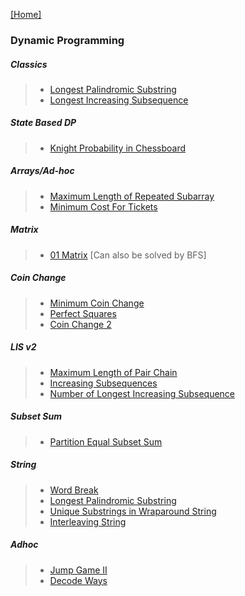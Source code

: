 [[Home]](https://github.com/anicksaha/leetcode/blob/master/README.md)

### Dynamic Programming

##### Classics
> - [Longest Palindromic Substring](https://leetcode.com/problems/longest-palindromic-substring/description/)
> - [Longest Increasing Subsequence](https://leetcode.com/problems/longest-increasing-subsequence/description/)

##### State Based DP
> - [Knight Probability in Chessboard](https://leetcode.com/problems/knight-probability-in-chessboard/description/)

##### Arrays/Ad-hoc
> - [Maximum Length of Repeated Subarray](https://leetcode.com/problems/maximum-length-of-repeated-subarray/description/)
> - [Minimum Cost For Tickets](https://leetcode.com/problems/minimum-cost-for-tickets/description/)

##### Matrix
> - [01 Matrix](https://leetcode.com/problems/01-matrix/description/) [Can also be solved by BFS]

##### Coin Change
> - [Minimum Coin Change](https://leetcode.com/problems/coin-change/description/)
> - [Perfect Squares](https://leetcode.com/problems/perfect-squares/description/)
> - [Coin Change 2](https://leetcode.com/problems/coin-change-2/description/)

##### LIS v2
> - [Maximum Length of Pair Chain](https://leetcode.com/problems/maximum-length-of-pair-chain/description/)
> - [Increasing Subsequences](https://leetcode.com/problems/increasing-subsequences/description/)
> - [Number of Longest Increasing Subsequence](https://leetcode.com/problems/number-of-longest-increasing-subsequence/description/)

##### Subset Sum
> - [Partition Equal Subset Sum](https://leetcode.com/problems/partition-equal-subset-sum/description/)

##### String
> - [Word Break](https://leetcode.com/problems/word-break/description/)
> - [Longest Palindromic Substring](https://leetcode.com/problems/longest-palindromic-substring/description/)
> - [Unique Substrings in Wraparound String](https://leetcode.com/problems/unique-substrings-in-wraparound-string/description/)
> - [Interleaving String](https://leetcode.com/problems/interleaving-string/description/)

##### Adhoc
> - [Jump Game II](https://leetcode.com/problems/jump-game-ii/description/)
> - [Decode Ways](https://leetcode.com/problems/decode-ways/description/)
